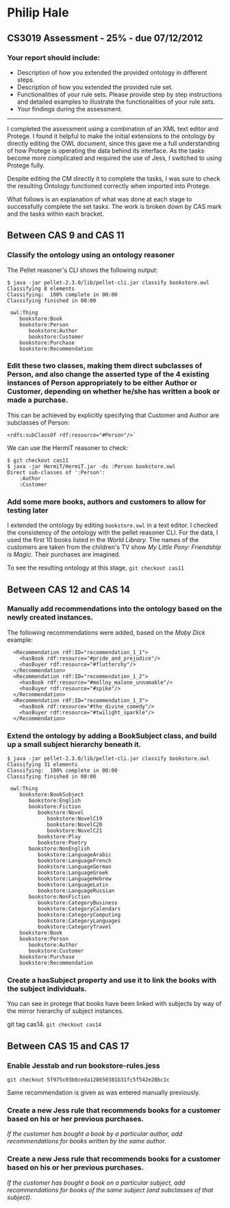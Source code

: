 # Philip Hale
## CS3019 Assessment - 25% - due 07/12/2012

### Your report should include:

* Description of how you extended the provided ontology in different steps.
* Description of how you extended the provided rule set.
* Functionalities of your rule sets. Please provide step by step instructions and detailed examples to illustrate the functionalities of your rule sets.
* Your findings during the assessment.

---------------

I completed the assessment using a combination of an XML text editor and Protege.  I found it helpful to make the initial extensions to the ontology by directly editing the OWL document, since this gave me a full understanding of how Protege is operating the data behind its interface. As the tasks become more complicated and required the use of Jess, I switched to using Protege fully. 

Despite editing the CM directly it to complete the tasks, I was sure to check the resulting Ontology functioned correctly when imported into Protege.

What follows is an explanation of what was done at each stage to successfully complete the set tasks.  The work is broken down by CAS mark and the tasks within each bracket. 

## Between CAS 9 and CAS 11

###  Classify the ontology using an ontology reasoner

The Pellet reasoner's CLI shows the following output:

```
$ java -jar pellet-2.3.0/lib/pellet-cli.jar classify bookstore.owl
Classifying 8 elements
Classifying:  100% complete in 00:00
Classifying finished in 00:00

 owl:Thing
    bookstore:Book
    bookstore:Person
       bookstore:Author
       bookstore:Customer
    bookstore:Purchase
    bookstore:Recommendation
```

### Edit these two classes, making them direct subclasses of Person, and also change the asserted type of the 4 existing instances of Person appropriately to be either Author or Customer, depending on whether he/she has written a book or made a purchase.

This can be achieved by explicitly specifying that Customer and Author are subclasses of Person:

```
<rdfs:subClassOf rdf:resource="#Person"/>`
```

We can use the HermiT reasoner to check:

```
$ git checkout cas11
$ java -jar HermiT/HermiT.jar -ds :Person bookstore.owl
Direct sub-classes of ':Person':
    :Author
    :Customer
```

### Add some more books, authors and customers to allow for testing later

I extended the ontology by editing `bookstore.owl` in a text editor. I checked the consistency of the ontology with the pellet reasoner CLI. For the data, I used the first 10 books listed in the *World Library*. The names of the customers are taken from the children's TV show *My Little Pony: Friendship is Magic*. Their purchases are imagined.

To see the resulting ontology at this stage, `git checkout cas11`

<!-- TODO: put the contents of that git checkout in a zip and name it appropriately -->

## Between CAS 12 and CAS 14

### Manually add recommendations into the ontology based on the newly created instances.

The following recommendations were added, based on the *Moby Dick* example:

```
  <Recommendation rdf:ID="recommendation_1_1">
    <hasBook rdf:resource="#pride_and_prejudice"/>
    <hasBuyer rdf:resource="#fluttershy"/>
  </Recommendation>
  <Recommendation rdf:ID="recommendation_1_2">
    <hasBook rdf:resource="#molloy_malone_unnamable"/>
    <hasBuyer rdf:resource="#spike"/>
  </Recommendation>
  <Recommendation rdf:ID="recommendation_1_3">
    <hasBook rdf:resource="#the_divine_comedy"/>
    <hasBuyer rdf:resource="#twilight_sparkle"/>
  </Recommendation>
```

### Extend the ontology by adding a BookSubject class, and build up a small subject hierarchy beneath it. 

```
$ java -jar pellet-2.3.0/lib/pellet-cli.jar classify bookstore.owl
Classifying 31 elements
Classifying:  100% complete in 00:00
Classifying finished in 00:00

 owl:Thing
    bookstore:BookSubject
       bookstore:English
       bookstore:Fiction
          bookstore:Novel
             bookstore:NovelC19
             bookstore:NovelC20
             bookstore:NovelC21
          bookstore:Play
          bookstore:Poetry
       bookstore:NonEnglish
          bookstore:LanguageArabic
          bookstore:LanguageFrench
          bookstore:LanguageGerman
          bookstore:LanguageGreek
          bookstore:LanguageHebrew
          bookstore:LanguageLatin
          bookstore:LanguageRussian
       bookstore:NonFiction
          bookstore:CategoryBusiness
          bookstore:CategoryCalendars
          bookstore:CategoryComputing
          bookstore:CategoryLanguages
          bookstore:CategoryTravel
    bookstore:Book
    bookstore:Person
       bookstore:Author
       bookstore:Customer
    bookstore:Purchase
    bookstore:Recommendation
```

### Create a hasSubject property and use it to link the books with the subject individuals.

You can see in protege that books have been linked with subjects by way of the mirror hierarchy of subject instances.

git tag cas14.  `git checkout cas14`

<!-- TODO: put the contents of that git checkout in a zip and name it appropriately -->

## Between CAS 15 and CAS 17

### Enable Jesstab and run bookstore-rules.jess

`git checkout 5f975c03b8ceda128650381b31fc5f542e28bc1c`

Same recommendation is given as was entered manually previously.

### Create a new Jess rule that recommends books for a customer based on his or her previous purchases. 

*If the customer has bought a book by a particular author, add recommendations for books written by the same author.*

### Create a new Jess rule that recommends books for a customer based on his or her previous purchases. 

*If the customer has bought a book on a particular subject, add recommendations for books of the same subject (and subclasses of that subject).*





